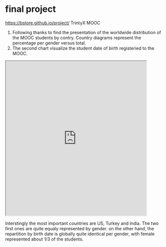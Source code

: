 # final project

https://bstore.github.io/project/
TrintyX MOOC
1. Following thanks to find the presentation of the worldwide distribution of the MOOC students by contry. Country diagrams represent the percentage per gender versus total. 
2. The second chart visualize the student date of birth registeried to the MOOC.

<iframe src="https://public.tableau.com/views/MOOCTrinityXT005xstudentsenrollement2017March6/Tableaudebord1?:showVizHome=no&:embed=true" width="90%" height="500"></iframe>

Interstingly the most important countries are US, Turkey and india. The two first ones are quite equaly represented by gender.
on the other hand, the repartition by birth date is globally quite identical per gender, with female represented about 1/3 of the students.

